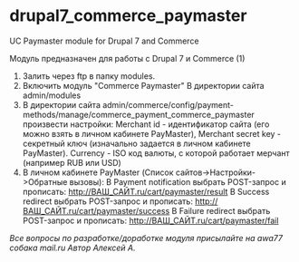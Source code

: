 # drupal7_commerce_paymaster

UC Paymaster module for Drupal 7 and Commerce

Модуль предназначен для работы с Drupal 7 и Commerce (1)

1. Залить через ftp в папку modules.
2. Включить модуль "Commerce Paymaster" В директории сайта admin/modules
3. В директории сайта admin/commerce/config/payment-methods/manage/commerce_payment_commerce_paymaster произвести настройки:
Merchant id - идентификатор сайта (его можно взять в личном кабинете PayMaster), 
Merchant secret key - секретный ключ (изначально задается в личном кабинете PayMaster).
Currency - ISO код валюты, с которой работает мерчант (например RUB или USD)
4. В личном кабинете PayMaster (Список сайтов->Настройки->Обратные вызовы):
В Payment notification выбрать POST-запрос и прописать: http://ВАШ_САЙТ.ru/cart/paymaster/result
В Success redirect выбрать POST-запрос и прописать: http://ВАШ_САЙТ.ru/cart/paymaster/success
В Failure redirect выбрать POST-запрос и прописать: http://ВАШ_САЙТ.ru/cart/paymaster/fail
 

_Все вопросы по разработке/доработке модуля присылайте на awa77 собака mail.ru
Автор Алексей А._ 
